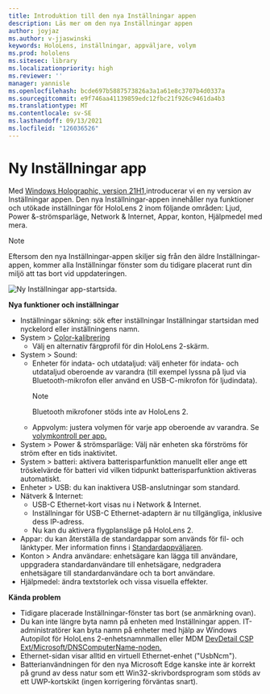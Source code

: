 ```yaml
---
title: Introduktion till den nya Inställningar appen
description: Läs mer om den nya Inställningar appen
author: joyjaz
ms.author: v-jjaswinski
keywords: HoloLens, inställningar, appväljare, volym
ms.prod: hololens
ms.sitesec: library
ms.localizationpriority: high
ms.reviewer: ''
manager: yannisle
ms.openlocfilehash: bcde697b5887573826a3a1a61e8c3707b4d0337a
ms.sourcegitcommit: e9f746aa41139859edc12fbc21f926c9461da4b3
ms.translationtype: MT
ms.contentlocale: sv-SE
ms.lasthandoff: 09/13/2021
ms.locfileid: "126036526"
---
```

# <a name="new-settings-app"></a>Ny Inställningar app

Med [Windows Holographic, version 21H1,](hololens-release-notes.md#windows-holographic-version-21h1)introducerar vi en ny version av Inställningar appen. Den nya Inställningar-appen innehåller nya funktioner och utökade inställningar för HoloLens 2 inom följande områden: Ljud, Power &-strömsparläge, Network & Internet, Appar, konton, Hjälpmedel med mera.

> [!NOTE]
> Eftersom den nya Inställningar-appen skiljer sig från den äldre Inställningar-appen, kommer alla Inställningar fönster som du tidigare placerat runt din miljö att tas bort vid uppdateringen.

![Ny Inställningar app-startsida.](images/new-settings-app.png)

**Nya funktioner och inställningar**
- Inställningar sökning: sök efter inställningar Inställningar startsidan med nyckelord eller inställningens namn.
- System > [Color-kalibrering](hololens2-display.md#how-to-use-display-color-calibration)
    - Välj en alternativ färgprofil för din HoloLens 2-skärm.
- System > Sound:
  - Enheter för indata- och utdataljud: välj enheter för indata- och utdataljud oberoende av varandra (till exempel lyssna på ljud via Bluetooth-mikrofon eller använd en USB-C-mikrofon för ljudindata).
    > [!NOTE]
    > Bluetooth mikrofoner stöds inte av HoloLens 2.
  - Appvolym: justera volymen för varje app oberoende av varandra. Se [volymkontroll per app.](holographic-home.md#per-app-volume-control)
- System > Power & strömsparläge: Välj när enheten ska förströms för ström efter en tids inaktivitet.
- System > batteri: aktivera batterisparfunktion manuellt eller ange ett tröskelvärde för batteri vid vilken tidpunkt batterisparfunktion aktiveras automatiskt.
- Enheter > USB: du kan inaktivera USB-anslutningar som standard.
- Nätverk & Internet:
  - USB-C Ethernet-kort visas nu i Network & Internet.
  - Inställningar för USB-C Ethernet-adaptern är nu tillgängliga, inklusive dess IP-adress.
  - Nu kan du aktivera flygplansläge på HoloLens 2.
- Appar: du kan återställa de standardappar som används för fil- och länktyper. Mer information finns i [Standardappväljaren](holographic-home.md#default-app-picker).
- Konton > Andra användare: enhetsägare kan lägga till användare, uppgradera standardanvändare till enhetsägare, nedgradera enhetsägare till standardanvändare och ta bort användare.
- Hjälpmedel: ändra textstorlek och vissa visuella effekter.

**Kända problem**
- Tidigare placerade Inställningar-fönster tas bort (se anmärkning ovan).
- Du kan inte längre byta namn på enheten med Inställningar appen. IT-administratörer kan byta namn på enheter med hjälp av Windows Autopilot för HoloLens 2-enhetsnamnmallen eller MDM [](hololens2-autopilot.md) [DevDetail CSP Ext/Microsoft/DNSComputerName-noden.](/windows/client-management/mdm/devdetail-csp)
- Ethernet-sidan visar alltid en virtuell Ethernet-enhet ("UsbNcm").
- Batterianvändningen för den nya Microsoft Edge kanske inte är korrekt på grund av dess natur som ett Win32-skrivbordsprogram som stöds av ett UWP-kortskikt (ingen korrigering förväntas snart).

